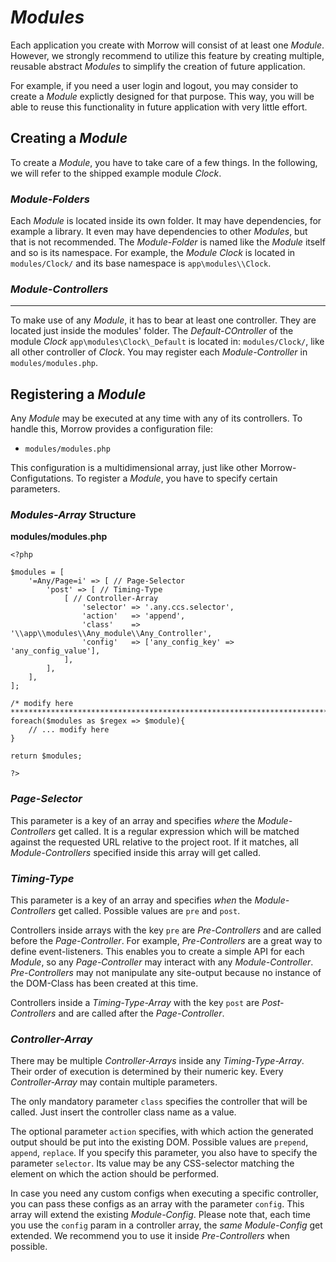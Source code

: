 _Modules_
=========

Each application you create with Morrow will consist of at least one _Module_. However, we strongly recommend to utilize this feature by creating multiple, reusable abstract _Modules_ to simplify the creation of future application.

For example, if you need a user login and logout, you may consider to create a _Module_ explictly designed for that purpose. This way, you will be able to reuse this functionality in future application with very little effort.


Creating a _Module_
-------------------
To create a _Module_, you have to take care of a few things. In the following, we will refer to the shipped example module _Clock_.

### _Module-Folders_
Each _Module_ is located inside its own folder. It may have dependencies, for example a library. It even may have dependencies to other _Modules_, but that is not recommended. The _Module-Folder_ is named like the _Module_ itself and so is its namespace. For example, the _Module_ _Clock_ is located in `modules/Clock/` and its base namespace is `app\modules\\Clock`.

### _Module-Controllers_
------------------------
To make use of any _Module_, it has to bear at least one controller. They are located just inside the modules' folder. The _Default-COntroller_ of the module _Clock_ `app\modules\Clock\_Default` is located in: `modules/Clock/`, like all other controller of _Clock_. You may register each _Module-Controller_ in `modules/modules.php`.








Registering a _Module_
----------------------
Any _Module_ may be executed at any time with any of its controllers. To handle this, Morrow provides a configuration file:

* `modules/modules.php`

This configuration is a multidimensional array, just like other Morrow-Configutations.
To register a _Module_, you have to specify certain parameters.

### _Modules-Array_ Structure
**modules/modules.php**
~~~{.php}
<?php

$modules = [
	'=Any/Page=i' => [ // Page-Selector
		'post' => [ // Timing-Type
			[ // Controller-Array
				'selector' => '.any.ccs.selector',
				'action'   => 'append',
				'class'    => '\\app\\modules\\Any_module\\Any_Controller',
				'config'   => ['any_config_key' => 'any_config_value'],
			],
		],
	],
];

/* modify here
********************************************************************************************/
foreach($modules as $regex => $module){
	// ... modify here
}

return $modules;

?>
~~~

### _Page-Selector_
This parameter is a key of an array and specifies _where_ the _Module-Controllers_ get called. It is a regular expression which will be matched against the requested URL relative to the project root. If it matches, all _Module-Controllers_ specified inside this array will get called.

### _Timing-Type_
This parameter is a key of an array and specifies _when_ the _Module-Controllers_ get called. Possible values are `pre` and `post`.

Controllers inside arrays with the key `pre` are _Pre-Controllers_ and are called before the _Page-Controller_. For example, _Pre-Controllers_ are a great way to define event-listeners. This enables you to create a simple API for each _Module_, so any _Page-Controller_ may interact with any _Module-Controller_. _Pre-Controllers_ may not manipulate any site-output because no instance of the DOM-Class has been created at this time.

Controllers inside a _Timing-Type-Array_ with the key `post` are _Post-Controllers_ and are called after the _Page-Controller_.


### _Controller-Array_
There may be multiple _Controller-Arrays_ inside any _Timing-Type-Array_. Their order of execution is determined by their numeric key. Every _Controller-Array_ may contain multiple parameters.

The only mandatory parameter `class` specifies the controller that will be called. Just insert the controller class name as a value.

The optional parameter `action` specifies, with which action the generated output should be put into the existing DOM. Possible values are `prepend`, `append`, `replace`. If you specify this parameter, you also have to specify the parameter `selector`. Its value may be any CSS-selector matching the element on which the action should be performed.

In case you need any custom configs when executing a specific controller, you can pass these configs as an array with the parameter `config`. This array will extend the existing _Module-Config_. Please note that, each time you use the `config` param in a controller array, the _same_ _Module-Config_ get extended. We recommend you to use it inside _Pre-Controllers_ when possible.
